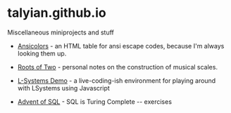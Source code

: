# talyian.github.io

Miscellaneous miniprojects and stuff

- [Ansicolors](/ansicolors) - an HTML table for ansi escape codes, because I'm always looking them up.

- [Roots of Two](/roots_of_two) - personal notes on the construction of musical scales.

- [L-Systems Demo](/lsystems) - a live-coding-ish environment for playing around with LSystems using Javascript

- [Advent of SQL](/advent_of_sql) - SQL is Turing Complete -- exercises
